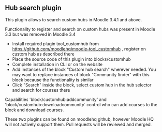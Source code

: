 Hub search plugin
-----------------

This plugin allows to search custom hubs in Moodle 3.4.1 and above.

Functionality to register and search on custom hubs was present in Moodle 3.3 but was removed in 
Moodle 3.4

* Install required plugin tool_customhub from https://github.com/moodlehq/moodle-tool_customhub , 
  register on custom hub as described there
* Place the source code of this plugin into blocks/customhub
* Complete installation in CLI or on the website
* Add instances of the block "Custom hub search" wherever needed. You may want to replace
  instances of block "Community finder" with this block because the functionality is similar
* Click "Search" inside the block, select custom hub in the hub selector and search for courses there

Capabilities 'block/customhub:addcommunity' and 'block/customhub:downloadcommunity' control who can
add courses to the block and download courses.

These two plugins can be found on moodlehq github, however Moodle HQ will not actively support them.
Pull requests will be reviewed and merged.

